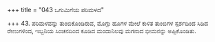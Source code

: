 +++
title = "043 ಒಗುಮಿಗೆಯ ಪರಿಮಳದ"

+++
43. ಪರಿಮಳವನ್ನು ತುಂಬಿಕೊಂಡಿರುವ, ಮೊಗ್ಗು ಹೂಗಳ ಮೇಲೆ ಕುಳಿತ ತುಂಬಿಗಳ ಸ್ಪರ್ಶದಿಂದ ಸಿಡಿದ ರೇಣುಗಳಿಂದ, ಇಬ್ಬನಿಯ ಸಿಂಚನದಿಂದ ಕೂಡಿದ ಮಂದಾನಿಲವು ಮಗನಾದ ಭೀಮನನ್ನು ಅಪ್ಪಿಕೊಂಡಿತು.